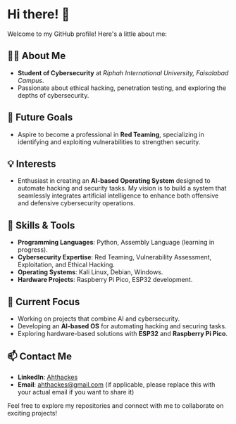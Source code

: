 # Hi there! 👋

Welcome to my GitHub profile! Here's a little about me:

## 🧑‍🎓 About Me
- **Student of Cybersecurity** at *Riphah International University, Faisalabad Campus*.
- Passionate about ethical hacking, penetration testing, and exploring the depths of cybersecurity.

## 🎯 Future Goals
- Aspire to become a professional in **Red Teaming**, specializing in identifying and exploiting vulnerabilities to strengthen security.

## 💡 Interests
- Enthusiast in creating an **AI-based Operating System** designed to automate hacking and security tasks. My vision is to build a system that seamlessly integrates artificial intelligence to enhance both offensive and defensive cybersecurity operations.

## 🔧 Skills & Tools
- **Programming Languages**: Python, Assembly Language (learning in progress).
- **Cybersecurity Expertise**: Red Teaming, Vulnerability Assessment, Exploitation, and Ethical Hacking.
- **Operating Systems**: Kali Linux, Debian, Windows.
- **Hardware Projects**: Raspberry Pi Pico, ESP32 development.

## 🚀 Current Focus
- Working on projects that combine AI and cybersecurity.
- Developing an **AI-based OS** for automating hacking and securing tasks.
- Exploring hardware-based solutions with **ESP32** and **Raspberry Pi Pico**.

## 📫 Contact Me
- **LinkedIn**: [Ahthackes](https://www.linkedin.com/in/ahthackes)
- **Email**: ahthackes@gmail.com (if applicable, please replace this with your actual email if you want to share it)

Feel free to explore my repositories and connect with me to collaborate on exciting projects!
